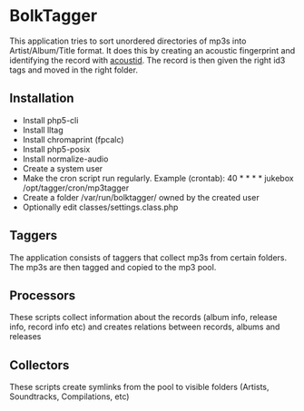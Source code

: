 BolkTagger
==========

This application tries to sort unordered directories of mp3s into Artist/Album/Title format. It does this by creating an acoustic fingerprint and identifying the record with [acoustid](http://www.acoustid.org). The record is then given the right id3 tags and moved in the right folder.

Installation
------------
 * Install php5-cli
 * Install lltag
 * Install chromaprint (fpcalc)
 * Install php5-posix
 * Install normalize-audio
 * Create a system user
 * Make the cron script run regularly. Example (crontab): 40 * * * * jukebox /opt/tagger/cron/mp3tagger
 * Create a folder /var/run/bolktagger/ owned by the created user
 * Optionally edit classes/settings.class.php

Taggers
-------
The application consists of taggers that collect mp3s from certain folders. The mp3s are then tagged and copied to the mp3 pool.

Processors
----------
These scripts collect information about the records (album info, release info, record info etc) and creates relations between records, albums and releases

Collectors
----------
These scripts create symlinks from the pool to visible folders (Artists, Soundtracks, Compilations, etc)
